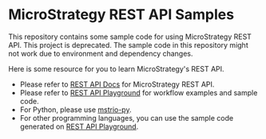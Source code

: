 # MicroStrategy REST API Samples

This repository contains some sample code for using MicroStrategy REST API. This project is deprecated. The sample code in this repository might not work due to environment and dependency changes.

Here is some resource for you to learn MicroStrategy's REST API.

- Please refer to [REST API Docs](https://microstrategy.github.io/rest-api-docs/) for MicroStrategy REST API.
- Please refer to [REST API Playground](https://github.com/MicroStrategy/rest-api-playground) for workflow examples and sample code.
- For Python, please use [mstrio-py](https://github.com/MicroStrategy/mstrio-py).  
- For other programming languages, you can use the sample code generated on [REST API Playground](https://github.com/MicroStrategy/rest-api-playground).

